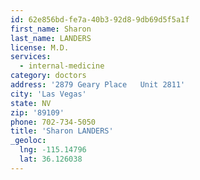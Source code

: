 ```yaml
---
id: 62e856bd-fe7a-40b3-92d8-9db69d5f5a1f
first_name: Sharon
last_name: LANDERS
license: M.D.
services:
  - internal-medicine
category: doctors
address: '2879 Geary Place   Unit 2811'
city: 'Las Vegas'
state: NV
zip: '89109'
phone: 702-734-5050
title: 'Sharon LANDERS'
_geoloc:
  lng: -115.14796
  lat: 36.126038
---
```

